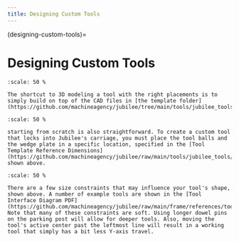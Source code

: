 ```yaml
---
title: Designing Custom Tools
---
```


(designing-custom-tools)=
# Designing Custom Tools

```{figure} _static/tool-template.png
:scale: 50 %

The shortcut to 3D modeling a tool with the right placements is to simply build on top of the CAD files in [the template folder](https://github.com/machineagency/jubilee/tree/main/tools/jubilee_tools/tool_template).
```

```{figure} _static/tool-template-reference-dims.png
:scale: 50 %

starting from scratch is also straightforward. To create a custom tool that locks into Jubilee's carriage, you must place the tool balls and the wedge plate in a specific location, specified in the [Tool Template Reference Dimensions](https://github.com/machineagency/jubilee/raw/main/tools/jubilee_tools/tool_template/references/tool_template_reference_dimensions.pdf), shown above.
```


```{figure} _static/tool-interference-diagram.png
:scale: 50 %

There are a few size constraints that may influence your tool's shape, shown above. A number of example tools are shown in the [Tool Interface Diagram PDF](https://github.com/machineagency/jubilee/raw/main/frame/references/tool_interface_diagram.pdf). Note that many of these constraints are soft. Using longer dowel pins on the parking post will allow for deeper tools. Also, moving the tool's active center past the leftmost line will result in a working tool that simply has a bit less Y-axis travel.
```
